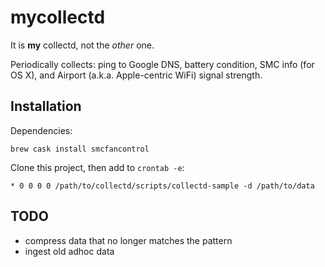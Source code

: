 mycollectd
==========

It is **my** collectd, not the *other* one.

Periodically collects: ping to Google DNS, battery condition, SMC info (for OS X), and Airport (a.k.a. Apple-centric WiFi) signal strength.


Installation
------------

Dependencies:

~~~
brew cask install smcfancontrol
~~~

Clone this project, then add to `crontab -e`:

~~~
* 0 0 0 0 /path/to/collectd/scripts/collectd-sample -d /path/to/data
~~~


TODO
----

- compress data that no longer matches the pattern
- ingest old adhoc data
